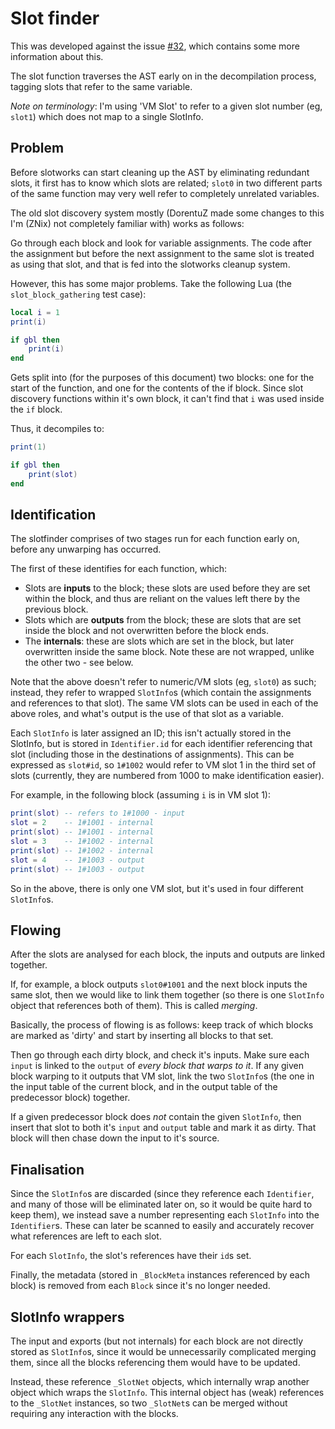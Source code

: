 # Slot finder

This was developed against the issue [#32](https://gitlab.com/znixian/luajit-decompiler/-/issues/32),
which contains some more information about this.

The slot function traverses the AST early on in the decompilation process, tagging
slots that refer to the same variable.

*Note on terminology*: I'm using 'VM Slot' to refer to a given slot number (eg, `slot1`) which does
not map to a single SlotInfo.

## Problem

Before slotworks can start cleaning up the AST by eliminating redundant slots, it
first has to know which slots are related; `slot0` in two different parts of the
same function may very well refer to completely unrelated variables.

The old slot discovery system mostly (DorentuZ made some changes to this I'm (ZNix)
not completely familiar with) works as follows:

Go through each block and look for variable assignments. The code after the assignment
but before the next assignment to the same slot is treated as using that slot, and
that is fed into the slotworks cleanup system.

However, this has some major problems. Take the following Lua (the
`slot_block_gathering` test case):

```lua
local i = 1
print(i)

if gbl then
    print(i)
end
```

Gets split into (for the purposes of this document) two blocks: one for the start
of the function, and one for the contents of the if block. Since slot discovery
functions within it's own block, it can't find that `i` was used inside the `if` block.

Thus, it decompiles to:

```lua
print(1)

if gbl then
    print(slot)
end
```

## Identification

The slotfinder comprises of two stages run for each function early on, before any
unwarping has occurred.

The first of these identifies for each function, which:

* Slots are **inputs** to the block; these slots are used before they are set
within the block, and thus are reliant on the values left there by the previous
block.
* Slots which are **outputs** from the block; these are slots that are set inside
the block and not overwritten before the block ends.
* The **internals**: these are slots which are set in the block, but later overwritten
inside the same block. Note these are not wrapped, unlike the other two - see below.

Note that the above doesn't refer to numeric/VM slots (eg, `slot0`) as such; instead, they
refer to wrapped `SlotInfo`s (which contain the assignments and references to that
slot). The same VM slots can be used in each of the above roles, and what's output is
the use of that slot as a variable.

Each `SlotInfo` is later assigned an ID; this isn't actually stored in the SlotInfo, but
is stored in `Identifier.id` for each identifier referencing that slot (including those
in the destinations of assignments). This can be expressed as `slot#id`, so `1#1002` would
refer to VM slot 1 in the third set of slots (currently, they are numbered from 1000 to
make identification easier).

For example, in the following block (assuming `i` is in VM slot 1):

```lua
print(slot) -- refers to 1#1000 - input
slot = 2    -- 1#1001 - internal
print(slot) -- 1#1001 - internal
slot = 3    -- 1#1002 - internal
print(slot) -- 1#1002 - internal
slot = 4    -- 1#1003 - output
print(slot) -- 1#1003 - output
```

So in the above, there is only one VM slot, but it's used in four different `SlotInfo`s.

## Flowing

After the slots are analysed for each block, the inputs and outputs are linked together.

If, for example, a block outputs `slot0#1001` and the next block inputs the same slot, then
we would like to link them together (so there is one `SlotInfo` object that references both
of them). This is called *merging*.

Basically, the process of flowing is as follows: keep track of which blocks are marked as 'dirty'
and start by inserting all blocks to that set.

Then go through each dirty block, and check it's inputs. Make sure each `input` is linked
to the `output` of *every block that warps to it*. If any given block warping to it outputs
that VM slot, link the two `SlotInfo`s (the one in the input table of the current block,
and in the output table of the predecessor block) together.

If a given predecessor block does *not* contain the given `SlotInfo`, then insert that slot
to both it's `input` and `output` table and mark it as dirty. That block will then chase down
the input to it's source.

## Finalisation

Since the `SlotInfo`s are discarded (since they reference each `Identifier`, and many of those
will be eliminated later on, so it would be quite hard to keep them), we instead save a number
representing each `SlotInfo` into the `Identifier`s. These can later be scanned to easily and
accurately recover what references are left to each slot.

For each `SlotInfo`, the slot's references have their `id`s set.

Finally, the metadata (stored in `_BlockMeta` instances referenced by each block) is removed
from each `Block` since it's no longer needed.

## SlotInfo wrappers

The input and exports (but not internals) for each block are not directly stored
as `SlotInfo`s, since it would be unnecessarily complicated merging them, since all
the blocks referencing them would have to be updated.

Instead, these reference `_SlotNet` objects, which internally wrap another object which
wraps the `SlotInfo`. This internal object has (weak) references to the `_SlotNet`
instances, so two `_SlotNet`s can be merged without requiring any interaction with
the blocks.

